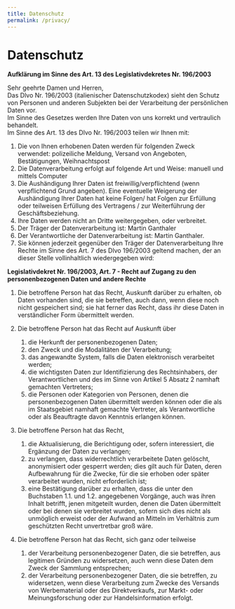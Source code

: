 ```yaml
---
title: Datenschutz
permalink: /privacy/
---
```


# Datenschutz

**Aufklärung im Sinne des Art. 13 des Legislativdekretes Nr. 196/2003**

Sehr geehrte Damen und Herren,  
Das Dlvo Nr. 196/2003 (italienischer Datenschutzkodex) sieht den Schutz von Personen und anderen Subjekten bei der Verarbeitung der persönlichen Daten vor.  
Im Sinne des Gesetzes werden Ihre Daten von uns korrekt und vertraulich behandelt.  
Im Sinne des Art. 13 des Dlvo Nr. 196/2003 teilen wir Ihnen mit:

1. Die von Ihnen erhobenen Daten werden für folgenden Zweck verwendet: polizeiliche Meldung, Versand von Angeboten, Bestätigungen, Weihnachtspost
2. Die Datenverarbeitung erfolgt auf folgende Art und Weise: manuell und mittels Computer
3. Die Aushändigung Ihrer Daten ist freiwillig/verpflichtend (wenn verpflichtend Grund angeben).
Eine eventuelle Weigerung der Aushändigung Ihrer Daten hat keine Folgen/ hat Folgen zur Erfüllung oder teilweisen Erfüllung des Vertragens / zur Weiterführung der Geschäftsbeziehung.
4. Ihre Daten werden nicht an Dritte weitergegeben, oder verbreitet.
5. Der Träger der Datenverarbeitung ist: Martin Ganthaler
6. Der Verantwortliche der Datenverarbeitung ist: Martin Ganthaler.
7. Sie können jederzeit gegenüber den Träger der Datenverarbeitung Ihre Rechte im Sinne des Art. 7 des Dlvo 196/2003 geltend machen, der an dieser Stelle vollinhaltlich wiedergegeben wird:

**Legislativdekret Nr. 196/2003, Art. 7 - Recht auf Zugang zu den personenbezogenen Daten und andere Rechte**

1. Die betroffene Person hat das Recht, Auskunft darüber zu erhalten, ob Daten vorhanden sind, die sie betreffen, auch dann, wenn diese noch nicht gespeichert sind; sie hat ferner das Recht, dass ihr diese Daten in verständlicher Form übermittelt werden.
2. Die betroffene Person hat das Recht auf Auskunft über

    1. die Herkunft der personenbezogenen Daten;
    2. den Zweck und die Modalitäten der Verarbeitung;
    3. das angewandte System, falls die Daten elektronisch verarbeitet werden;
    4. die wichtigsten Daten zur Identifizierung des Rechtsinhabers, der Verantwortlichen und des im Sinne von Artikel 5 Absatz 2 namhaft gemachten Vertreters;
    5. die Personen oder Kategorien von Personen, denen die personenbezogenen Daten übermittelt werden können oder die als im Staatsgebiet namhaft gemachte Vertreter, als Verantwortliche oder als Beauftragte davon Kenntnis erlangen können.

3. Die betroffene Person hat das Recht,

    1. die Aktualisierung, die Berichtigung oder, sofern interessiert, die Ergänzung der Daten zu verlangen;
    2. zu verlangen, dass widerrechtlich verarbeitete Daten gelöscht, anonymisiert oder gesperrt werden; dies gilt auch für Daten, deren Aufbewahrung für die Zwecke, für die sie erhoben oder später verarbeitet wurden, nicht erforderlich ist;
    3. eine Bestätigung darüber zu erhalten, dass die unter den Buchstaben 1.1. und 1.2. angegebenen Vorgänge, auch was ihren Inhalt betrifft, jenen mitgeteilt wurden, denen die Daten übermittelt oder bei denen sie verbreitet wurden, sofern sich dies nicht als unmöglich erweist oder der Aufwand an Mitteln im Verhältnis zum geschützten Recht unvertretbar groß wäre.

4. Die betroffene Person hat das Recht, sich ganz oder teilweise

    1. der Verarbeitung personenbezogener Daten, die sie betreffen, aus legitimen Gründen zu widersetzen, auch wenn diese Daten dem Zweck der Sammlung entsprechen;
    2. der Verarbeitung personenbezogener Daten, die sie betreffen, zu widersetzen, wenn diese Verarbeitung zum Zwecke des Versands von Werbematerial oder des Direktverkaufs, zur Markt- oder Meinungsforschung oder zur Handelsinformation erfolgt.